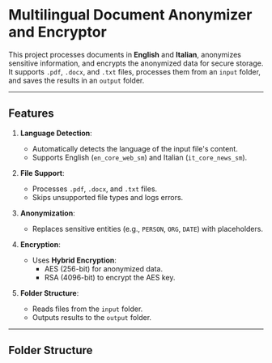 # Multilingual Document Anonymizer and Encryptor

This project processes documents in **English** and **Italian**, anonymizes sensitive information, and encrypts the anonymized data for secure storage. It supports `.pdf`, `.docx`, and `.txt` files, processes them from an `input` folder, and saves the results in an `output` folder.

---

## Features

1. **Language Detection**:
   - Automatically detects the language of the input file's content.
   - Supports English (`en_core_web_sm`) and Italian (`it_core_news_sm`).

2. **File Support**:
   - Processes `.pdf`, `.docx`, and `.txt` files.
   - Skips unsupported file types and logs errors.

3. **Anonymization**:
   - Replaces sensitive entities (e.g., `PERSON`, `ORG`, `DATE`) with placeholders.

4. **Encryption**:
   - Uses **Hybrid Encryption**:
     - AES (256-bit) for anonymized data.
     - RSA (4096-bit) to encrypt the AES key.

5. **Folder Structure**:
   - Reads files from the `input` folder.
   - Outputs results to the `output` folder.

---

## Folder Structure


